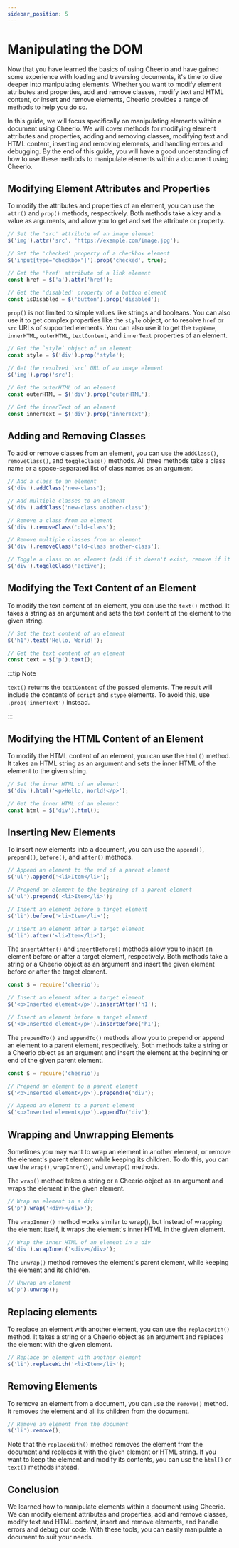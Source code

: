 ```yaml
---
sidebar_position: 5
---
```


# Manipulating the DOM

Now that you have learned the basics of using Cheerio and have gained some
experience with loading and traversing documents, it's time to dive deeper into
manipulating elements. Whether you want to modify element attributes and
properties, add and remove classes, modify text and HTML content, or insert and
remove elements, Cheerio provides a range of methods to help you do so.

In this guide, we will focus specifically on manipulating elements within a
document using Cheerio. We will cover methods for modifying element attributes
and properties, adding and removing classes, modifying text and HTML content,
inserting and removing elements, and handling errors and debugging. By the end
of this guide, you will have a good understanding of how to use these methods to
manipulate elements within a document using Cheerio.

## Modifying Element Attributes and Properties

To modify the attributes and properties of an element, you can use the `attr()`
and `prop()` methods, respectively. Both methods take a key and a value as
arguments, and allow you to get and set the attribute or property.

```js
// Set the 'src' attribute of an image element
$('img').attr('src', 'https://example.com/image.jpg');

// Set the 'checked' property of a checkbox element
$('input[type="checkbox"]').prop('checked', true);

// Get the 'href' attribute of a link element
const href = $('a').attr('href');

// Get the 'disabled' property of a button element
const isDisabled = $('button').prop('disabled');
```

`prop()` is not limited to simple values like strings and booleans. You can also
use it to get complex properties like the `style` object, or to resolve `href`
or `src` URLs of supported elements. You can also use it to get the `tagName`,
`innerHTML`, `outerHTML`, `textContent`, and `innerText` properties of an
element.

```js
// Get the `style` object of an element
const style = $('div').prop('style');

// Get the resolved `src` URL of an image element
$('img').prop('src');

// Get the outerHTML of an element
const outerHTML = $('div').prop('outerHTML');

// Get the innerText of an element
const innerText = $('div').prop('innerText');
```

## Adding and Removing Classes

To add or remove classes from an element, you can use the `addClass()`,
`removeClass()`, and `toggleClass()` methods. All three methods take a class
name or a space-separated list of class names as an argument.

```js
// Add a class to an element
$('div').addClass('new-class');

// Add multiple classes to an element
$('div').addClass('new-class another-class');

// Remove a class from an element
$('div').removeClass('old-class');

// Remove multiple classes from an element
$('div').removeClass('old-class another-class');

// Toggle a class on an element (add if it doesn't exist, remove if it does)
$('div').toggleClass('active');
```

## Modifying the Text Content of an Element

To modify the text content of an element, you can use the `text()` method. It
takes a string as an argument and sets the text content of the element to the
given string.

```js
// Set the text content of an element
$('h1').text('Hello, World!');

// Get the text content of an element
const text = $('p').text();
```

:::tip Note

`text()` returns the `textContent` of the passed elements. The result will
include the contents of `script` and `stype` elements. To avoid this, use
`.prop('innerText')` instead.

:::

## Modifying the HTML Content of an Element

To modify the HTML content of an element, you can use the `html()` method. It
takes an HTML string as an argument and sets the inner HTML of the element to
the given string.

```js
// Set the inner HTML of an element
$('div').html('<p>Hello, World!</p>');

// Get the inner HTML of an element
const html = $('div').html();
```

## Inserting New Elements

To insert new elements into a document, you can use the `append()`, `prepend()`,
`before()`, and `after()` methods.

```js
// Append an element to the end of a parent element
$('ul').append('<li>Item</li>');

// Prepend an element to the beginning of a parent element
$('ul').prepend('<li>Item</li>');

// Insert an element before a target element
$('li').before('<li>Item</li>');

// Insert an element after a target element
$('li').after('<li>Item</li>');
```

The `insertAfter()` and `insertBefore()` methods allow you to insert an element
before or after a target element, respectively. Both methods take a string or a
Cheerio object as an argument and insert the given element before or after the
target element.

```js
const $ = require('cheerio');

// Insert an element after a target element
$('<p>Inserted element</p>').insertAfter('h1');

// Insert an element before a target element
$('<p>Inserted element</p>').insertBefore('h1');
```

The `prependTo()` and `appendTo()` methods allow you to prepend or append an
element to a parent element, respectively. Both methods take a string or a
Cheerio object as an argument and insert the element at the beginning or end of
the given parent element.

```js
const $ = require('cheerio');

// Prepend an element to a parent element
$('<p>Inserted element</p>').prependTo('div');

// Append an element to a parent element
$('<p>Inserted element</p>').appendTo('div');
```

## Wrapping and Unwrapping Elements

Sometimes you may want to wrap an element in another element, or remove the
element's parent element while keeping its children. To do this, you can use the
`wrap()`, `wrapInner()`, and `unwrap()` methods.

The `wrap()` method takes a string or a Cheerio object as an argument and wraps
the element in the given element.

```js
// Wrap an element in a div
$('p').wrap('<div></div>');
```

The `wrapInner()` method works similar to wrap(), but instead of wrapping the
element itself, it wraps the element's inner HTML in the given element.

```js
// Wrap the inner HTML of an element in a div
$('div').wrapInner('<div></div>');
```

The `unwrap()` method removes the element's parent element, while keeping the
element and its children.

```js
// Unwrap an element
$('p').unwrap();
```

## Replacing elements

To replace an element with another element, you can use the `replaceWith()`
method. It takes a string or a Cheerio object as an argument and replaces the
element with the given element.

```js
// Replace an element with another element
$('li').replaceWith('<li>Item</li>');
```

## Removing Elements

To remove an element from a document, you can use the `remove()` method. It
removes the element and all its children from the document.

```js
// Remove an element from the document
$('li').remove();
```

Note that the `replaceWith()` method removes the element from the document and
replaces it with the given element or HTML string. If you want to keep the
element and modify its contents, you can use the `html()` or `text()` methods
instead.

## Conclusion

We learned how to manipulate elements within a document using Cheerio. We can
modify element attributes and properties, add and remove classes, modify text
and HTML content, insert and remove elements, and handle errors and debug our
code. With these tools, you can easily manipulate a document to suit your needs.
